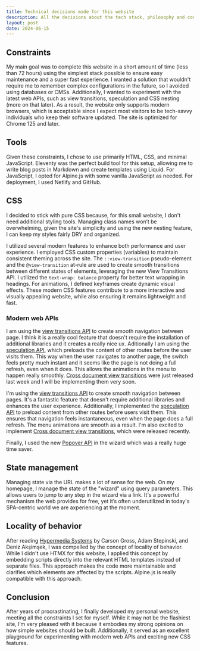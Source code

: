 ```yaml
---
title: Technical decisions made for this website
description: All the decisions about the tech stack, philosophy and compromises I made for this website
layout: post
date: 2024-06-15
---
```


## Constraints

My main goal was to complete this website in a short amount of time (less than 72 hours) using the simplest stack possible to ensure easy maintenance and a super fast experience. I wanted a solution that wouldn't require me to remember complex configurations in the future, so I avoided using databases or CMSs. Additionally, I wanted to experiment with the latest web APIs, such as view transitions, speculation and CSS nesting (more on that later). As a result, the website only supports modern browsers, which is acceptable since I expect most visitors to be tech-savvy individuals who keep their software updated. The site is optimized for Chrome 125 and later.

## Tools

Given these constraints, I chose to use primarily HTML, CSS, and minimal JavaScript. Eleventy was the perfect build tool for this setup, allowing me to write blog posts in Markdown and create templates using Liquid. For JavaScript, I opted for Alpine.js with some vanilla JavaScript as needed. For deployment, I used Netlify and GitHub.

## CSS

I decided to stick with pure CSS because, for this small website, I don't need additional styling tools. Managing class names won’t be overwhelming, given the site's simplicity and using the new nesting feature, I can keep my styles fairly DRY and organized.

I utilized several modern features to enhance both performance and user experience. I employed CSS custom properties (variables) to maintain consistent theming across the site. The `::view-transition` pseudo-element and the `@view-transition` at-rule are used to create smooth transitions between different states of elements, leveraging the new View Transitions API. I utilized the `text-wrap: balance` property for better text wrapping in headings. For animations, I defined keyframes create dynamic visual effects. These modern CSS features contribute to a more interactive and visually appealing website, while also ensuring it remains lightweight and fast.

### Modern web APIs

I am using the [view transitions API](https://developer.mozilla.org/en-US/docs/Web/API/View_Transitions_API) to create smooth navigation between page. I think it is a really cool feature that doesn't require the installation of additional libraries and it creates a really nice ux. Aditionally I am using the [speculation API](https://developer.mozilla.org/en-US/docs/Web/API/Speculation_Rules_API), which preloads the content of other routes before the user visits them. This way when the user navigates to another page, the switch feels pretty much instant and it seems like the page is not doing a full refresh, even when it does. This allows the animations in the menu to happen really smoothly. [Cross document view transitions](https://developer.chrome.com/docs/web-platform/view-transitions/cross-document) were just released last week and I will be implementing them very soon.

I'm using the [view transitions API](https://developer.mozilla.org/en-US/docs/Web/API/View_Transitions_API) to create smooth navigation between pages. It's a fantastic feature that doesn't require additional libraries and enhances the user experience. Additionally, I implemented the [speculation API](https://developer.mozilla.org/en-US/docs/Web/API/Speculation_Rules_API) to preload content from other routes before users visit them. This ensures that navigation feels instantaneous, even when the page does a full refresh. The menu animations are smooth as a result. I'm also excited to implement [Cross document view transitions](https://developer.chrome.com/docs/web-platform/view-transitions/cross-document), which were released recently.

Finally, I used the new [Popover API](https://developer.mozilla.org/en-US/docs/Web/API/Popover_API) in the wizard which was a really huge time saver.

## State management

Managing state via the URL makes a lot of sense for the web. On my homepage, I manage the state of the "wizard" using query parameters. This allows users to jump to any step in the wizard via a link. It's a powerful mechanism the web provides for free, yet it’s often underutilized in today's SPA-centric world we are axperiencing at the moment.

## Locality of behavior

After reading [Hypermedia Systems](https://hypermedia.systems/) by Carson Gross, Adam Stepinski, and Deniz Akşimşek, I was compelled by the concept of locality of behavior. While I didn't use HTMX for this website, I applied this concept by embedding scripts directly into the relevant HTML templates instead of separate files. This approach makes the code more maintainable and clarifies which elements are affected by the scripts. Alpine.js is really compatible with this approach.

## Conclusion

After years of procrastinating, I finally developed my personal website, meeting all the constraints I set for myself. While it may not be the flashiest site, I’m very pleased with it because it embodies my strong opinions on how simple websites should be built. Additionally, it served as an excellent playground for experimenting with modern web APIs and exciting new CSS features.
